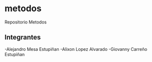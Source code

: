 
# metodos
Repositorio Metodos
## Integrantes
-Alejandro Mesa Estupiñan
-Alixon Lopez Alvarado
-Giovanny Carreño Estupiñan
